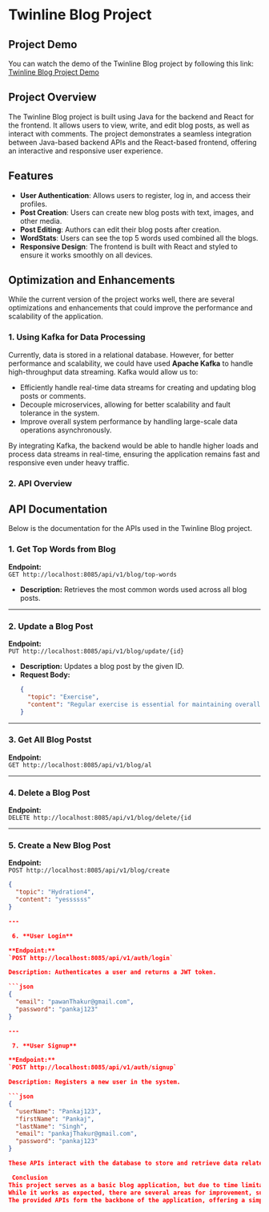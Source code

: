 # Twinline Blog Project

## Project Demo

You can watch the demo of the Twinline Blog project by following this link:  
[Twinline Blog Project Demo](https://youtu.be/X8RNPHQJSIw)

## Project Overview

The Twinline Blog project is built using Java for the backend and React for the frontend. It allows users to view, write, and edit blog posts, as well as interact with comments. The project demonstrates a seamless integration between Java-based backend APIs and the React-based frontend, offering an interactive and responsive user experience.

## Features

- **User Authentication**: Allows users to register, log in, and access their profiles.
- **Post Creation**: Users can create new blog posts with text, images, and other media.
- **Post Editing**: Authors can edit their blog posts after creation.
- **WordStats**: Users can see the top 5 words used combined all the blogs.
- **Responsive Design**: The frontend is built with React and styled to ensure it works smoothly on all devices.

## Optimization and Enhancements

While the current version of the project works well, there are several optimizations and enhancements that could improve the performance and scalability of the application.

### 1. **Using Kafka for Data Processing**

Currently, data is stored in a relational database. However, for better performance and scalability, we could have used **Apache Kafka** to handle high-throughput data streaming. Kafka would allow us to:

- Efficiently handle real-time data streams for creating and updating blog posts or comments.
- Decouple microservices, allowing for better scalability and fault tolerance in the system.
- Improve overall system performance by handling large-scale data operations asynchronously.

By integrating Kafka, the backend would be able to handle higher loads and process data streams in real-time, ensuring the application remains fast and responsive even under heavy traffic.

### 2. **API Overview**

## API Documentation

Below is the documentation for the APIs used in the Twinline Blog project.

### 1. **Get Top Words from Blog**

**Endpoint:**  
`GET http://localhost:8085/api/v1/blog/top-words`

- **Description:** Retrieves the most common words used across all blog posts.

---

### 2. **Update a Blog Post**

**Endpoint:**  
`PUT http://localhost:8085/api/v1/blog/update/{id}`

- **Description:** Updates a blog post by the given ID.
- **Request Body:**
  ```json
  {
    "topic": "Exercise",
    "content": "Regular exercise is essential for maintaining overall health and well-being. It helps improve cardiovascular health, strengthens muscles, boosts mood, and enhances endurance. Engaging in activities such as jogging, yoga, weight training, or cycling can reduce the risk of chronic diseases like diabetes and heart disease. Aim for at least 30 minutes of moderate physical activity daily to stay fit and active."
  }

---
### 3. **Get All Blog Postst**

**Endpoint:**  
`GET http://localhost:8085/api/v1/blog/al`

---

### 4. **Delete a Blog Post**

**Endpoint:**  
`DELETE http://localhost:8085/api/v1/blog/delete/{id`

---

### 5. **Create a New Blog Post**

**Endpoint:**  
`POST http://localhost:8085/api/v1/blog/create`

```json
{
  "topic": "Hydration4",
  "content": "yessssss"
}

---

 6. **User Login**

**Endpoint:**  
`POST http://localhost:8085/api/v1/auth/login`

Description: Authenticates a user and returns a JWT token.

```json
{
  "email": "pawanThakur@gmail.com",
  "password": "pankaj123"
}

---

 7. **User Signup**

**Endpoint:**  
`POST http://localhost:8085/api/v1/auth/signup`

Description: Registers a new user in the system.

```json
{
  "userName": "Pankaj123",
  "firstName": "Pankaj",
  "lastName": "Singh",
  "email": "pankajThakur@gmail.com",
  "password": "pankaj123"
}

These APIs interact with the database to store and retrieve data related to users, posts, and comments.

 Conclusion
This project serves as a basic blog application, but due to time limitations, it has not been deployed or fully optimized.
While it works as expected, there are several areas for improvement, such as integrating Kafka for data handling and scaling out the application architecture. With more time, the project could be enhanced with better performance optimizations, such as caching and implementing a microservices architecture.
The provided APIs form the backbone of the application, offering a simple yet effective way to manage blog posts and comments.
